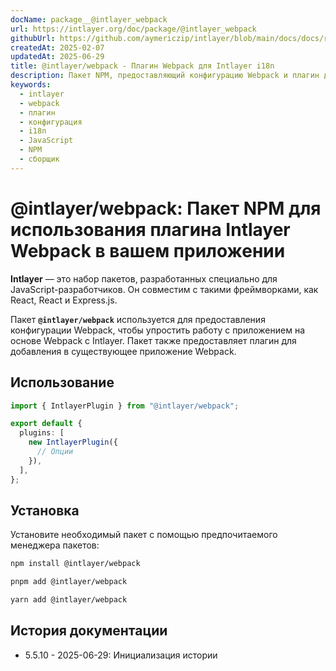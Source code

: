 ```yaml
---
docName: package__@intlayer_webpack
url: https://intlayer.org/doc/package/@intlayer_webpack
githubUrl: https://github.com/aymericzip/intlayer/blob/main/docs/docs/ru/packages/@intlayer/webpack/index.md
createdAt: 2025-02-07
updatedAt: 2025-06-29
title: @intlayer/webpack - Плагин Webpack для Intlayer i18n
description: Пакет NPM, предоставляющий конфигурацию Webpack и плагин для бесшовной интеграции интернационализации Intlayer с приложениями на основе Webpack.
keywords:
  - intlayer
  - webpack
  - плагин
  - конфигурация
  - i18n
  - JavaScript
  - NPM
  - сборщик
---
```


# @intlayer/webpack: Пакет NPM для использования плагина Intlayer Webpack в вашем приложении

**Intlayer** — это набор пакетов, разработанных специально для JavaScript-разработчиков. Он совместим с такими фреймворками, как React, React и Express.js.

Пакет **`@intlayer/webpack`** используется для предоставления конфигурации Webpack, чтобы упростить работу с приложением на основе Webpack с Intlayer. Пакет также предоставляет плагин для добавления в существующее приложение Webpack.

## Использование

```ts
import { IntlayerPlugin } from "@intlayer/webpack";

export default {
  plugins: [
    new IntlayerPlugin({
      // Опции
    }),
  ],
};
```

## Установка

Установите необходимый пакет с помощью предпочитаемого менеджера пакетов:

```bash packageManager="npm"
npm install @intlayer/webpack
```

```bash packageManager="pnpm"
pnpm add @intlayer/webpack
```

```bash packageManager="yarn"
yarn add @intlayer/webpack
```

## История документации

- 5.5.10 - 2025-06-29: Инициализация истории

